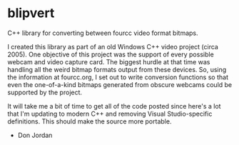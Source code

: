 # blipvert
C++ library for converting between fourcc video format bitmaps.

I created this library as part of an old Windows C++ video project (circa 2005). One objective of this project was the support of every possible webcam and video capture card. The biggest hurdle at that time was handling all the weird bitmap formats output from these devices. So, using the information at fourcc.org, I set out to write conversion functions so that even the one-of-a-kind bitmaps generated from obscure webcams could be supported by the project.

It will take me a bit of time to get all of the code posted since here's a lot that I'm updating to modern C++ and removing Visual Studio-specific definitions. This should make the source more portable. 

- Don Jordan
